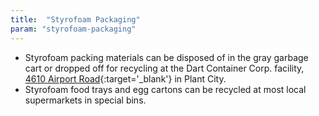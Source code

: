 ```yaml
---
title:  "Styrofoam Packaging"
param: "styrofoam-packaging"
---
```


* Styrofoam packing materials can be disposed of in the gray garbage cart or dropped off for recycling at the Dart Container Corp. facility, [4610 Airport Road](https://goo.gl/maps/kDBnfTFXEqT2){:target='_blank'} in Plant City.
* Styrofoam food trays and egg cartons can be recycled at most local supermarkets in special bins.
